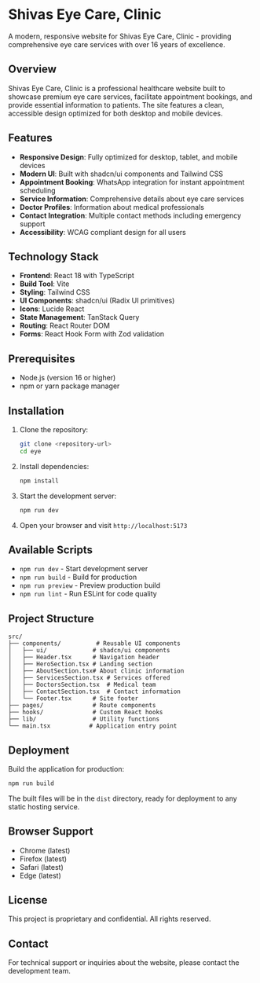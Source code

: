 # Shivas Eye Care, Clinic

A modern, responsive website for Shivas Eye Care, Clinic - providing comprehensive eye care services with over 16 years of excellence.

## Overview

Shivas Eye Care, Clinic is a professional healthcare website built to showcase premium eye care services, facilitate appointment bookings, and provide essential information to patients. The site features a clean, accessible design optimized for both desktop and mobile devices.

## Features

- **Responsive Design**: Fully optimized for desktop, tablet, and mobile devices
- **Modern UI**: Built with shadcn/ui components and Tailwind CSS
- **Appointment Booking**: WhatsApp integration for instant appointment scheduling
- **Service Information**: Comprehensive details about eye care services
- **Doctor Profiles**: Information about medical professionals
- **Contact Integration**: Multiple contact methods including emergency support
- **Accessibility**: WCAG compliant design for all users

## Technology Stack

- **Frontend**: React 18 with TypeScript
- **Build Tool**: Vite
- **Styling**: Tailwind CSS
- **UI Components**: shadcn/ui (Radix UI primitives)
- **Icons**: Lucide React
- **State Management**: TanStack Query
- **Routing**: React Router DOM
- **Forms**: React Hook Form with Zod validation

## Prerequisites

- Node.js (version 16 or higher)
- npm or yarn package manager

## Installation

1. Clone the repository:
   ```bash
   git clone <repository-url>
   cd eye
   ```

2. Install dependencies:
   ```bash
   npm install
   ```

3. Start the development server:
   ```bash
   npm run dev
   ```

4. Open your browser and visit `http://localhost:5173`

## Available Scripts

- `npm run dev` - Start development server
- `npm run build` - Build for production
- `npm run preview` - Preview production build
- `npm run lint` - Run ESLint for code quality

## Project Structure

```
src/
├── components/          # Reusable UI components
│   ├── ui/             # shadcn/ui components
│   ├── Header.tsx      # Navigation header
│   ├── HeroSection.tsx # Landing section
│   ├── AboutSection.tsx# About clinic information
│   ├── ServicesSection.tsx # Services offered
│   ├── DoctorsSection.tsx  # Medical team
│   ├── ContactSection.tsx  # Contact information
│   └── Footer.tsx      # Site footer
├── pages/              # Route components
├── hooks/              # Custom React hooks
├── lib/                # Utility functions
└── main.tsx           # Application entry point
```

## Deployment

Build the application for production:

```bash
npm run build
```

The built files will be in the `dist` directory, ready for deployment to any static hosting service.

## Browser Support

- Chrome (latest)
- Firefox (latest)
- Safari (latest)
- Edge (latest)

## License

This project is proprietary and confidential. All rights reserved.

## Contact

For technical support or inquiries about the website, please contact the development team.